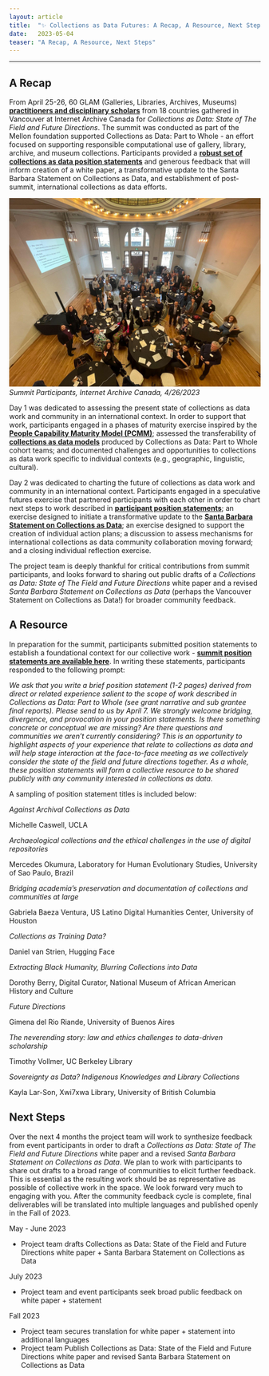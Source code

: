```yaml
---
layout: article
title:  "✨ Collections as Data Futures: A Recap, A Resource, Next Steps ✨"
date:   2023-05-04 
teaser: "A Recap, A Resource, Next Steps"
---
```

---

## A Recap

From April 25-26, 60 GLAM (Galleries, Libraries, Archives, Museums) [**practitioners and disciplinary scholars**](https://collectionsasdata.github.io/part2whole/iac/) from 18 countries gathered in Vancouver at Internet Archive Canada for *Collections as Data: State of The Field and Future Directions*. The summit was conducted as part of the Mellon foundation supported Collections as Data: Part to Whole - an effort focused on supporting responsible computational use of gallery, library, archive, and museum collections. Participants provided a [**robust set of collections as data position statements**](https://zenodo.org/record/7888576#.ZFO5O-zMI-Q) and generous feedback that will inform creation of a white paper, a transformative update to the Santa Barbara Statement on Collections as Data, and establishment of post-summit, international collections as data efforts.

![](https://github.com/collectionsasdata/part2whole/raw/master/_posts/iac_summit_participants_20230426.jpeg) *Summit Participants, Internet Archive Canada, 4/26/2023*

Day 1 was dedicated to assessing the present state of collections as data work and community in an international context. In order to support that work, participants engaged in a phases of maturity exercise inspired by the [**People Capability Maturity Model (PCMM)**](https://resources.sei.cmu.edu/library/asset-view.cfm?assetid=5329); assessed the transferability of [**collections as data models**](https://osf.io/r9n3s/wiki/home/) produced by Collections as Data: Part to Whole cohort teams; and documented challenges and opportunities to collections as data work specific to individual contexts (e.g., geographic, linguistic, cultural). 

Day 2 was dedicated to charting the future of collections as data work and community in an international context. Participants engaged in a speculative futures exercise that partnered participants with each other in order to chart next steps to work described in [**participant position statements**](https://zenodo.org/record/7888576#.ZFGcFezMI-Q); an exercise designed to initiate a transformative update to the [**Santa Barbara Statement on Collections as Data**](https://collectionsasdata.github.io/statement/); an exercise designed to support the creation of individual action plans; a discussion to assess mechanisms for international collections as data community collaboration moving forward; and a closing individual reflection exercise. 

The project team is deeply thankful for critical contributions from summit participants, and looks forward to sharing out public drafts of a *Collections as Data: State of The Field and Future Directions* white paper and a revised *Santa Barbara Statement on Collections as Data* (perhaps the Vancouver Statement on Collections as Data!) for broader community feedback.

## A Resource

In preparation for the summit, participants submitted position statements to establish a foundational context for our collective work - [**summit position statements are available here**](https://zenodo.org/record/7888576#.ZFGcFezMI-Q). In writing these statements, participants responded to the following prompt:

*We ask that you write a brief position statement (1-2 pages) derived from direct or related experience salient to the scope of work described in Collections as Data: Part to Whole (see grant narrative and sub grantee final reports). Please send to us by April 7. We strongly welcome bridging, divergence, and provocation in your position statements. Is there something concrete or conceptual we are missing? Are there questions and communities we aren’t currently considering? This is an opportunity to highlight aspects of your experience that relate to collections as data and will help stage interaction at the face-to-face meeting as we collectively consider the state of the field and future directions together. As a whole, these position statements will form a collective resource to be shared publicly with any community interested in collections as data.*

A sampling of position statement titles is included below:

*Against Archival Collections as Data*

Michelle Caswell, UCLA

*Archaeological collections and the ethical challenges in the use of digital repositories*

Mercedes Okumura, Laboratory for Human Evolutionary Studies, University of Sao Paulo, Brazil	

*Bridging academia’s preservation and documentation of collections and communities at large*

Gabriela Baeza Ventura, US Latino Digital Humanities Center, University of Houston

*Collections as Training Data?*

Daniel van Strien, Hugging Face

*Extracting Black Humanity, Blurring Collections into Data*	

Dorothy Berry, Digital Curator, National Museum of African American History and Culture

*Future Directions*

Gimena del Rio Riande, University of Buenos Aires

*The neverending story: law and ethics challenges to data-driven scholarship*

Timothy Vollmer, UC Berkeley Library

*Sovereignty as Data? Indigenous Knowledges and Library Collections*

Kayla Lar-Son, Xwi7xwa Library, University of British Columbia

## Next Steps

Over the next 4 months the project team will work to synthesize feedback from event participants in order to draft a *Collections as Data: State of The Field and Future Directions* white paper and a revised *Santa Barbara Statement on Collections as Data*. We plan to work with participants to share out drafts to a broad range of communities to elicit further feedback.  This is essential as the resulting work should be as representative as possible of collective work in the space. We look forward very much to engaging with you. After the community feedback cycle is complete, final deliverables will be translated into multiple languages and published openly in the Fall of 2023. 

May - June 2023
* Project team drafts Collections as Data: State of the Field and Future Directions white paper + Santa Barbara Statement on Collections as Data 

July 2023
* Project team and event participants seek broad public feedback on white paper + statement 

Fall 2023
* Project team secures translation for white paper + statement into additional languages
* Project team Publish Collections as Data: State of the Field and Future Directions white paper and revised Santa Barbara Statement on Collections as Data
